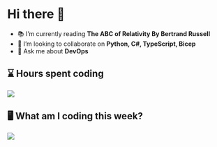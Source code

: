 # Hi there 👋

- 📚 I’m currently reading **The ABC of Relativity By Bertrand Russell**
- 👯 I’m looking to collaborate on **Python, C#, TypeScript, Bicep**
- 💬 Ask me about **DevOps**

## :hourglass: Hours spent coding

![](https://wakatime.com/share/@bfd8aed6-9db0-4f2a-9a32-40c942b56462/8658075e-45a9-408b-b909-0a6ca33a5116.png)

## 🖥️ What am I coding this week? 
![](https://wakatime.com/share/@bfd8aed6-9db0-4f2a-9a32-40c942b56462/d5aa81b7-c98b-4a11-bbcd-46d4850b79d2.png)


